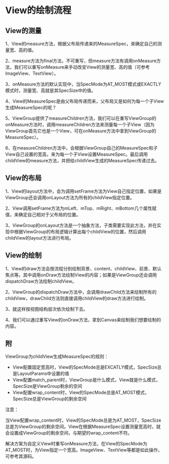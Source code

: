 # View的绘制流程
## View的测量
1、View的measure方法，根据父布局传递来的MeasureSpec，来确定自己的测量宽、高的值。

2、measure方法为final方法，不可重写，但measure方法有调用onMeasure方法，我们可以重写onMeasure来手动改变View的测量宽、高的值（可参考ImageView、TextView）。

3、onMeasure方法的默认实现中，当SpecMode为AT_MOST模式或EXACTLY模式时，测量宽、高就是其SpecSize中的值。

4、View的MeasureSpec是由父布局传递而来，父布局又是如何为每一个子View生成MeasureSpec的呢？

5、ViewGroup提供了measureChildren方法，我们可以在重写ViewGroup的onMeasure方法时，调用measureChildren方法来测量每一个子View（因为ViewGroup首先它也是一个View，可在onMeasure方法中拿到ViewGroup的MeasureSpec）。

6、在measureChildren方法中，会根据ViewGroup自己的MeasureSpec和子View自己设置的宽高，来为每一个子View设置MeasureSpec。最后调用childView的measure方法，并把给childView生成的MeasureSpec传递过去。

## View的布局
1、View的layout方法中，会为调用setFrame方法为View自己指定位置，如果是ViewGroup还会调用onLayout方法为所有的childView指定位置。

2、View调用setFrame方法为mLeft、mTop、mRight、mBottom几个属性赋值，来确定自己相对于父布局的位置。

3、ViewGroup的onLayout方法是一个抽象方法，子类需要实现此方法，并在实现中根据ViewGroup的布局逻辑计算出每个childView的位置，然后调用childView的layout方法进行布局。

## View的绘制
1、View的draw方法会按流程分别绘制背景、content、childView、前景、默认焦点等。其中调用onDraw方法绘制View的内容；如果是ViewGroup还会调用dispatchDraw方法绘制childView。

2、ViewGroup的dispatchDraw方法中，会调用drawChild方法来绘制所有的childView，drawChild方法则直接调用childView的draw方法进行绘制。

3、就这样按视图结构层次依次绘制下去。

4、我们可以通过重写View的onDraw方法，拿到Canvas来绘制我们想要绘制的内容。

## 附
ViewGroup为childView生成MeasureSpec的规则：

* View配置固定宽高时，View的SpecMode总是EXCATLY模式，SpecSize总是LayoutParams中设置的值
* View配置match\_parent时，ViewGroup是什么模式，View就是什么模式，SpecSize是ViewGroup剩余的空间
* View配置wrap\_content时，View的SpecMode总是AT_MOST模式，SpecSize总是ViewGroup的剩余空间

注意：

当View配置wrap\_content时，View的SpecMode总是为AT_MOST，SpecSize总是为ViewGroup的剩余空间。View在根据MeasureSpec设置测量宽高时，就会设置成ViewGroup的剩余空间，与期望的wrap\_content不符。

解决方案为自定义View时重写onMeasure方法，在View的SpecMode为AT_MOST时，为View指定一个宽高。ImageView、TextView等都是如此操作，可参考其源码。